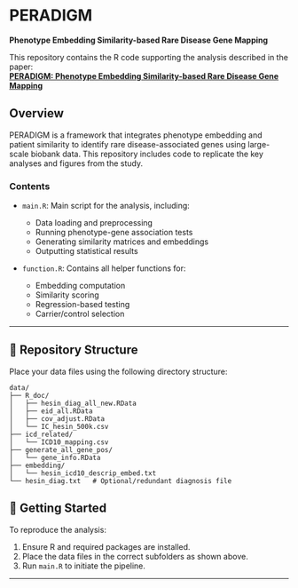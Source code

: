 # PERADIGM  
**Phenotype Embedding Similarity-based Rare Disease Gene Mapping**

This repository contains the R code supporting the analysis described in the paper:  
**[PERADIGM: Phenotype Embedding Similarity-based Rare Disease Gene Mapping](https://www.biorxiv.org/content/10.1101/2025.04.01.646670v1)**

## Overview

PERADIGM is a framework that integrates phenotype embedding and patient similarity to identify rare disease-associated genes using large-scale biobank data. This repository includes code to replicate the key analyses and figures from the study.

### Contents

- `main.R`: Main script for the analysis, including:
  - Data loading and preprocessing  
  - Running phenotype-gene association tests  
  - Generating similarity matrices and embeddings  
  - Outputting statistical results  

- `function.R`: Contains all helper functions for:
  - Embedding computation  
  - Similarity scoring  
  - Regression-based testing  
  - Carrier/control selection  

---

## 📁 Repository Structure

Place your data files using the following directory structure:


```text
data/
├── R_doc/
│   ├── hesin_diag_all_new.RData
│   ├── eid_all.RData
│   ├── cov_adjust.RData
│   └── IC_hesin_500k.csv
├── icd_related/
│   └── ICD10_mapping.csv
├── generate_all_gene_pos/
│   └── gene_info.RData
├── embedding/
│   └── hesin_icd10_descrip_embed.txt
└── hesin_diag.txt   # Optional/redundant diagnosis file
```

## 🔧 Getting Started

To reproduce the analysis:

1. Ensure R and required packages are installed.
2. Place the data files in the correct subfolders as shown above.
3. Run `main.R` to initiate the pipeline.

---
